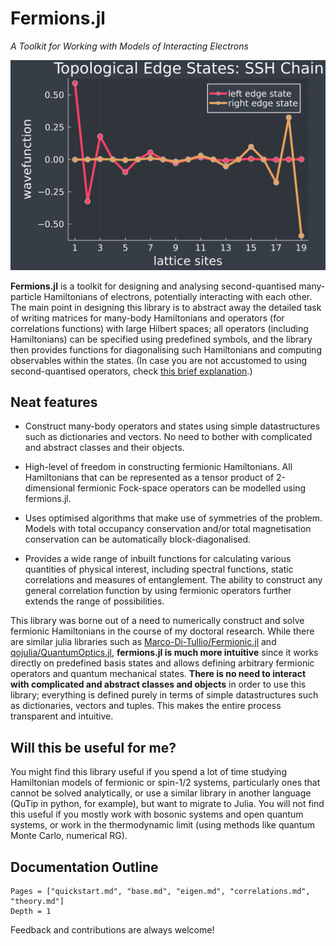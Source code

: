 # Fermions.jl 

*A Toolkit for Working with Models of Interacting Electrons*
 
![](./examples/images/sshEdge.svg)

**Fermions.jl** is a toolkit for designing and analysing second-quantised many-particle Hamiltonians of electrons, potentially interacting with each other. The main point in designing this library is to abstract away the detailed task of writing matrices for many-body Hamiltonians and operators (for correlations functions) with large Hilbert spaces; all operators (including Hamiltonians) can be specified using predefined symbols, and the library then provides functions for diagonalising such Hamiltonians and computing observables within the states. (In case you are not accustomed to using second-quantised operators, check [this brief explanation](#a-brief-explanation-of-second-quantised-operators-for-the-uninitiated).)

## Neat features

- Construct many-body operators and states using simple datastructures such as dictionaries and vectors. No need to bother with complicated and abstract classes and their objects.

- High-level of freedom in constructing fermionic Hamiltonians. All Hamiltonians that can be represented as a tensor product of 2-dimensional fermionic Fock-space operators can be modelled using fermions.jl.

- Uses optimised algorithms that make use of symmetries of the problem. Models with total occupancy conservation and/or total magnetisation conservation can be automatically block-diagonalised.

- Provides a wide range of inbuilt functions for calculating various quantities of physical interest, including spectral functions, static correlations and measures of entanglement. The ability to construct any general correlation function by using fermionic operators further extends the range of possibilities.

This library was borne out of a need to numerically construct and solve fermionic Hamiltonians in the course of my doctoral research. While there are similar julia libraries such as [Marco-Di-Tullio/Fermionic.jl](https://github.com/Marco-Di-Tullio/Fermionic.jl) and [qojulia/QuantumOptics.jl](https://github.com/qojulia/QuantumOptics.jl), **fermions.jl is much more intuitive** since it works directly on predefined basis states and allows defining arbitrary fermionic operators and quantum mechanical states. **There is no need to interact with complicated and abstract classes and objects** in order to use this library; everything is defined purely in terms of simple datastructures such as dictionaries, vectors and tuples. This makes the entire process transparent and intuitive.

## Will this be useful for me?

You might find this library useful if you spend a lot of time studying Hamiltonian models of fermionic or spin-1/2 systems, particularly ones that cannot be solved analytically, or use a similar library in another language (QuTip in python, for example), but want to migrate to Julia. You will not find this useful if you mostly work with bosonic systems and open quantum systems, or work in the thermodynamic limit (using methods like quantum Monte Carlo, numerical RG).

## Documentation Outline
```@contents
Pages = ["quickstart.md", "base.md", "eigen.md", "correlations.md", "theory.md"]
Depth = 1
```

Feedback and contributions are always welcome!
